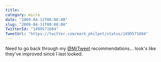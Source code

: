 ```yaml
---
title: 
category: micro
date: "2009-04-11T00:00:00"
slug: "2009-04-11T00:00:00"
TwitterId: "1499571684"
TweetUrl: "https://twitter.com/mark_philpot/status/1499571684"
---
```


Need to go back through my [@MrTweet](https://twitter.com/MrTweet)
recommendations... look's like they've improved since I last looked.
